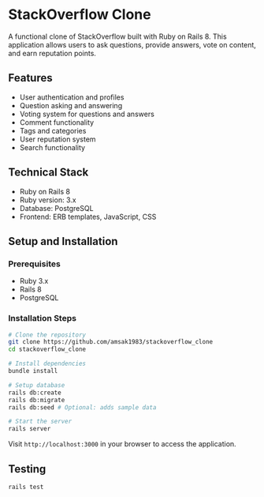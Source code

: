 # StackOverflow Clone

A functional clone of StackOverflow built with Ruby on Rails 8. This application allows users to ask questions, provide answers, vote on content, and earn reputation points.

## Features

* User authentication and profiles
* Question asking and answering
* Voting system for questions and answers
* Comment functionality
* Tags and categories
* User reputation system
* Search functionality

## Technical Stack

* Ruby on Rails 8
* Ruby version: 3.x
* Database: PostgreSQL
* Frontend: ERB templates, JavaScript, CSS

## Setup and Installation

### Prerequisites

* Ruby 3.x
* Rails 8
* PostgreSQL

### Installation Steps

```bash
# Clone the repository
git clone https://github.com/amsak1983/stackoverflow_clone
cd stackoverflow_clone

# Install dependencies
bundle install

# Setup database
rails db:create
rails db:migrate
rails db:seed # Optional: adds sample data

# Start the server
rails server
```

Visit `http://localhost:3000` in your browser to access the application.

## Testing

```bash
rails test
```
